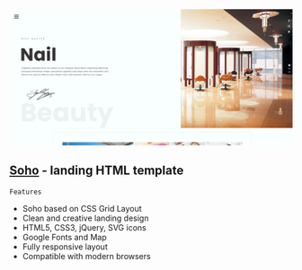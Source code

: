 <img src="view/view.jpg">

## [Soho](https://sohoo.vercel.app/) - landing HTML template ##


```
Features
```

- Soho based on CSS Grid Layout
- Clean and creative landing design
- HTML5, CSS3, jQuery, SVG icons 
- Google Fonts and Map
- Fully responsive layout
- Compatible with modern browsers
